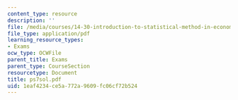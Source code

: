 ```yaml
---
content_type: resource
description: ''
file: /media/courses/14-30-introduction-to-statistical-method-in-economics-spring-2006/1eaf4234ce5a772a9609fc06cf72b524_ps7sol.pdf
file_type: application/pdf
learning_resource_types:
- Exams
ocw_type: OCWFile
parent_title: Exams
parent_type: CourseSection
resourcetype: Document
title: ps7sol.pdf
uid: 1eaf4234-ce5a-772a-9609-fc06cf72b524
---
```


